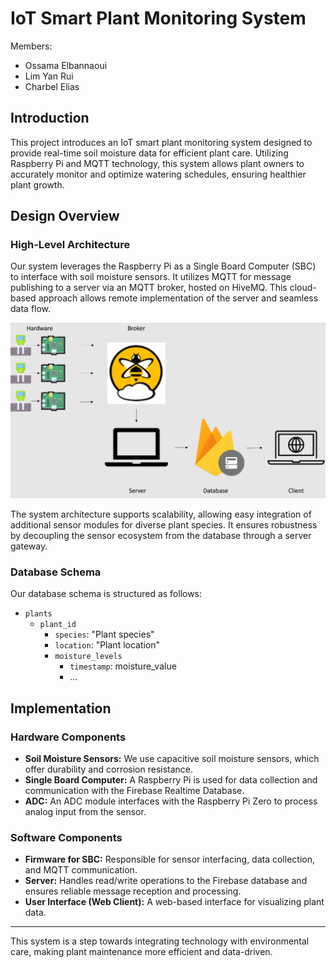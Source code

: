 # IoT Smart Plant Monitoring System
Members:
- Ossama Elbannaoui
- Lim Yan Rui
- Charbel Elias

## Introduction

This project introduces an IoT smart plant monitoring system designed to provide real-time soil moisture data for efficient plant care. Utilizing Raspberry Pi and MQTT technology, this system allows plant owners to accurately monitor and optimize watering schedules, ensuring healthier plant growth.

## Design Overview

### High-Level Architecture

Our system leverages the Raspberry Pi as a Single Board Computer (SBC) to interface with soil moisture sensors. It utilizes MQTT for message publishing to a server via an MQTT broker, hosted on HiveMQ. This cloud-based approach allows remote implementation of the server and seamless data flow.

![High-Level Architecture Design](architecture.png)

The system architecture supports scalability, allowing easy integration of additional sensor modules for diverse plant species. It ensures robustness by decoupling the sensor ecosystem from the database through a server gateway.

### Database Schema

Our database schema is structured as follows:

- `plants`
  - `plant_id`
    - `species`: "Plant species"
    - `location`: "Plant location"
    - `moisture_levels`
      - `timestamp`: moisture_value
      - ...

## Implementation

### Hardware Components

- **Soil Moisture Sensors:** We use capacitive soil moisture sensors, which offer durability and corrosion resistance.
- **Single Board Computer:** A Raspberry Pi is used for data collection and communication with the Firebase Realtime Database.
- **ADC:** An ADC module interfaces with the Raspberry Pi Zero to process analog input from the sensor.

### Software Components

- **Firmware for SBC:** Responsible for sensor interfacing, data collection, and MQTT communication.
- **Server:** Handles read/write operations to the Firebase database and ensures reliable message reception and processing.
- **User Interface (Web Client):** A web-based interface for visualizing plant data.

---

This system is a step towards integrating technology with environmental care, making plant maintenance more efficient and data-driven.
